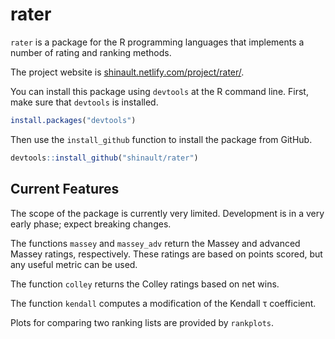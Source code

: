 # rater

`rater` is a package for the R programming languages that implements a number of
rating and ranking methods.

The project website is 
[shinault.netlify.com/project/rater/](shinault.netlify.com/project/rater/).

You can install this package using `devtools` at the R command line.  First, 
make sure that `devtools` is installed.
```r
install.packages("devtools")
```
Then use the `install_github` function to install the package from GitHub.
```r
devtools::install_github("shinault/rater")
```

## Current Features

The scope of the package is currently very limited.
Development is in a very early phase; expect breaking changes.

The functions `massey` and `massey_adv` return the Massey and advanced Massey
ratings, respectively.  These ratings are based on points scored, but any 
useful metric can be used.

The function `colley` returns the Colley ratings based on net wins.

The function `kendall` computes a modification of the Kendall τ coefficient.

Plots for comparing two ranking lists are provided by `rankplots`.


